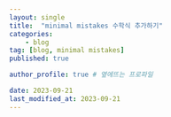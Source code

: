 ```yaml
---
layout: single
title:  "minimal mistakes 수학식 추가하기"
categories: 
    - blog
tag: [blog, minimal mistakes]
published: true

author_profile: true # 옆에뜨는 프로파일

date: 2023-09-21
last_modified_at: 2023-09-21
---
```

<br/>

# 